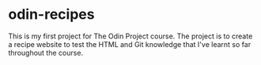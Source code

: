# odin-recipes
This is my first project for The Odin Project course. The project
is to create a recipe website to test the HTML and Git knowledge
that I've learnt so far throughout the course. 